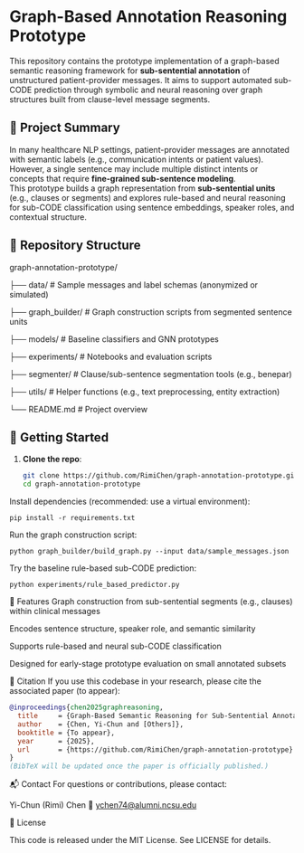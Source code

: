 # Graph-Based Annotation Reasoning Prototype

This repository contains the prototype implementation of a graph-based semantic reasoning framework for **sub-sentential annotation** of unstructured patient-provider messages. It aims to support automated sub-CODE prediction through symbolic and neural reasoning over graph structures built from clause-level message segments.

## 🧠 Project Summary

In many healthcare NLP settings, patient-provider messages are annotated with semantic labels (e.g., communication intents or patient values). However, a single sentence may include multiple distinct intents or concepts that require **fine-grained sub-sentence modeling**.  
This prototype builds a graph representation from **sub-sentential units** (e.g., clauses or segments) and explores rule-based and neural reasoning for sub-CODE classification using sentence embeddings, speaker roles, and contextual structure.

## 📁 Repository Structure

graph-annotation-prototype/

├── data/ # Sample messages and label schemas (anonymized or simulated)

├── graph_builder/ # Graph construction scripts from segmented sentence units

├── models/ # Baseline classifiers and GNN prototypes

├── experiments/ # Notebooks and evaluation scripts

├── segmenter/ # Clause/sub-sentence segmentation tools (e.g., benepar)

├── utils/ # Helper functions (e.g., text preprocessing, entity extraction)

└── README.md # Project overview


## 🚀 Getting Started

1. **Clone the repo**:
   ```bash
   git clone https://github.com/RimiChen/graph-annotation-prototype.git
   cd graph-annotation-prototype
Install dependencies (recommended: use a virtual environment):

```CodeBlock
pip install -r requirements.txt
```

Run the graph construction script:

```CodeBlock
python graph_builder/build_graph.py --input data/sample_messages.json
```

Try the baseline rule-based sub-CODE prediction:

```CodeBlock
python experiments/rule_based_predictor.py
```
🧪 Features
Graph construction from sub-sentential segments (e.g., clauses) within clinical messages

Encodes sentence structure, speaker role, and semantic similarity

Supports rule-based and neural sub-CODE classification

Designed for early-stage prototype evaluation on small annotated subsets


📄 Citation
If you use this codebase in your research, please cite the associated paper (to appear):

```bibTex
@inproceedings{chen2025graphreasoning,
  title     = {Graph-Based Semantic Reasoning for Sub-Sentential Annotation in Patient-Provider Communication},
  author    = {Chen, Yi-Chun and [Others]},
  booktitle = {To appear},
  year      = {2025},
  url       = {https://github.com/RimiChen/graph-annotation-prototype}
}
(BibTeX will be updated once the paper is officially published.)
```

📬 Contact
For questions or contributions, please contact:

Yi-Chun (Rimi) Chen
📧 ychen74@alumni.ncsu.edu


📜 License

This code is released under the MIT License. See LICENSE for details.






